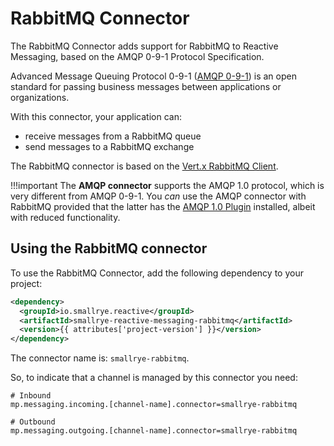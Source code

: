# RabbitMQ Connector

The RabbitMQ Connector adds support for RabbitMQ to Reactive Messaging,
based on the AMQP 0-9-1 Protocol Specification.

Advanced Message Queuing Protocol 0-9-1 ([AMQP
0-9-1](https://www.rabbitmq.com/resources/specs/amqp0-9-1.pdf)) is an
open standard for passing business messages between applications or
organizations.

With this connector, your application can:

-   receive messages from a RabbitMQ queue
-   send messages to a RabbitMQ exchange

The RabbitMQ connector is based on the [Vert.x RabbitMQ
Client](https://vertx.io/docs/vertx-rabbitmq-client/java/).

!!!important
    The **AMQP connector** supports the AMQP 1.0 protocol, which is very
    different from AMQP 0-9-1. You *can* use the AMQP connector with
    RabbitMQ provided that the latter has the [AMQP 1.0
    Plugin](https://github.com/rabbitmq/rabbitmq-amqp1.0/blob/v3.7.x/README.md)
    installed, albeit with reduced functionality.

## Using the RabbitMQ connector

To use the RabbitMQ Connector, add the following dependency to your
project:

``` xml
<dependency>
  <groupId>io.smallrye.reactive</groupId>
  <artifactId>smallrye-reactive-messaging-rabbitmq</artifactId>
  <version>{{ attributes['project-version'] }}</version>
</dependency>
```

The connector name is: `smallrye-rabbitmq`.

So, to indicate that a channel is managed by this connector you need:
```properties
# Inbound
mp.messaging.incoming.[channel-name].connector=smallrye-rabbitmq

# Outbound
mp.messaging.outgoing.[channel-name].connector=smallrye-rabbitmq
```
